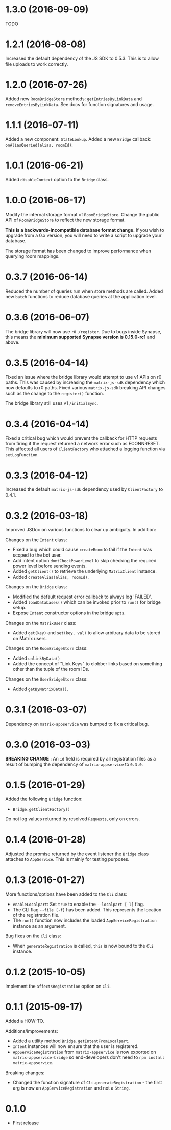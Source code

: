1.3.0 (2016-09-09)
==================
TODO

1.2.1 (2016-08-08)
==================
Increased the default dependency of the JS SDK to 0.5.3. This is to allow
file uploads to work correctly.

1.2.0 (2016-07-26)
==================
Added new `RoomBridgeStore` methods: `getEntriesByLinkData` and
`removeEntriesByLinkData`. See docs for function signatures and usage.

1.1.1 (2016-07-11)
==================
Added a new component: `StateLookup`. Added a new `Bridge` callback:
`onAliasQueried(alias, roomId)`.

1.0.1 (2016-06-21)
==================
Added `disableContext` option to the `Bridge` class.

1.0.0 (2016-06-17)
==================
Modify the internal storage format of `RoomBridgeStore`. Change the public API
of `RoomBridgeStore` to reflect the new storage format.

**This is a backwards-incompatible database format change.** If you wish to
upgrade from a 0.x version, you will need to write a script to upgrade your
database.

The storage format has been changed to improve performance when querying
room mappings.

0.3.7 (2016-06-14)
==================
Reduced the number of queries run when store methods are called. Added new
`batch` functions to reduce database queries at the application level.

0.3.6 (2016-06-07)
==================
The bridge library will now use `r0 /register`. Due to bugs inside Synapse, this
means the **minimum supported Synapse version is 0.15.0-rc1** and above.

0.3.5 (2016-04-14)
==================
Fixed an issue where the bridge library would attempt to use v1 APIs on r0 paths.
This was caused by increasing the `matrix-js-sdk` dependency which now defaults
to r0 paths. Fixed various `matrix-js-sdk` breaking API changes such as the
change to the `register()` function.

The bridge library still uses v1 `/initialSync`.

0.3.4 (2016-04-14)
==================
Fixed a critical bug which would prevent the callback for HTTP requests from
firing if the request returned a network error such as ECONNRESET. This affected
all users of `ClientFactory` who attached a logging function via `setLogFunction`.

0.3.3 (2016-04-12)
==================
Increased the default `matrix-js-sdk` dependency used by `ClientFactory` to 0.4.1.

0.3.2 (2016-03-18)
==================
Improved JSDoc on various functions to clear up ambiguity. In addition:

Changes on the `Intent` class:
 - Fixed a bug which could cause `createRoom` to fail if the `Intent` was scoped to the bot user.
 - Add intent option `dontCheckPowerLevel` to skip checking the required power level before sending events.
 - Added `getClient()` to retrieve the underlying `MatrixClient` instance.
 - Added `createAlias(alias, roomId)`.

Changes on the `Bridge` class:
 - Modified the default request error callback to always log 'FAILED'.
 - Added `loadDatabases()` which can be invoked prior to `run()` for bridge setup.
 - Expose `Intent` constructor options in the bridge `opts`.

Changes on the `MatrixUser` class:
 - Added `get(key)` and `set(key, val)` to allow arbitrary data to be stored on Matrix users.

Changes on the `RoomBridgeStore` class:
 - Added `unlinkByData()`
 - Added the concept of "Link Keys" to clobber links based on something other than the tuple of the room IDs.

Changes on the `UserBridgeStore` class:
 - Added `getByMatrixData()`.

0.3.1 (2016-03-07)
==================
Dependency on `matrix-appservice` was bumped to fix a critical bug.

0.3.0 (2016-03-03)
==================
**BREAKING CHANGE** : An `id` field is required by all registration files as a result of bumping the dependency
of `matrix-appservice` to `0.3.0`.

0.1.5 (2016-01-29)
==================
Added the following `Bridge` function:
 - `Bridge.getClientFactory()`

Do not log values returned by resolved `Requests`, only on errors.

0.1.4 (2016-01-28)
==================
Adjusted the promise returned by the event listener the `Bridge` class attaches
to `AppService`. This is mainly for testing purposes.

0.1.3 (2016-01-27)
==================
More functions/options have been added to the `Cli` class:
 - `enableLocalpart`: Set `true` to enable the `--localpart [-l]` flag.
 - The CLI flag `--file [-f]` has been added. This represents the location of the
   registration file.
 - The `run()` function now includes the loaded `AppServiceRegistration` instance
   as an argument.

Bug fixes on the `Cli` class:
 - When `generateRegistration` is called, `this` is now bound to the `Cli` instance.

0.1.2 (2015-10-05)
==================
Implement the `affectsRegistration` option on `Cli`.

0.1.1 (2015-09-17)
==================
Added a HOW-TO.

Additions/improvements:
 - Added a utility method `Bridge.getIntentFromLocalpart`.
 - `Intent` instances will now ensure that the user is registered.
 - `AppServiceRegistration` from `matrix-appservice` is now exported on
   `matrix-appservice-bridge` so end-developers don't need to
   `npm install matrix-appservice`.

Breaking changes:
 - Changed the function signature of `Cli.generateRegistration` - the first
   arg is now an `AppServiceRegistration` and not a `String`.

0.1.0
=====
 - First release

